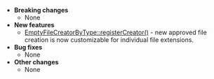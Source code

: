 <!-- See the [v.10.12.0 milestone](https://github.com/approvals/ApprovalTests.cpp/milestone/__MILESTONE_NUMBER__?closed=1) for the full list of changes. -->

* **Breaking changes**
    * None
* **New features**
    * [EmptyFileCreatorByType::registerCreator()](/doc/Writers.md#empty-files) - new approved file creation is now customizable for individual file extensions.
* **Bug fixes**
    * None
* **Other changes**
    * None
